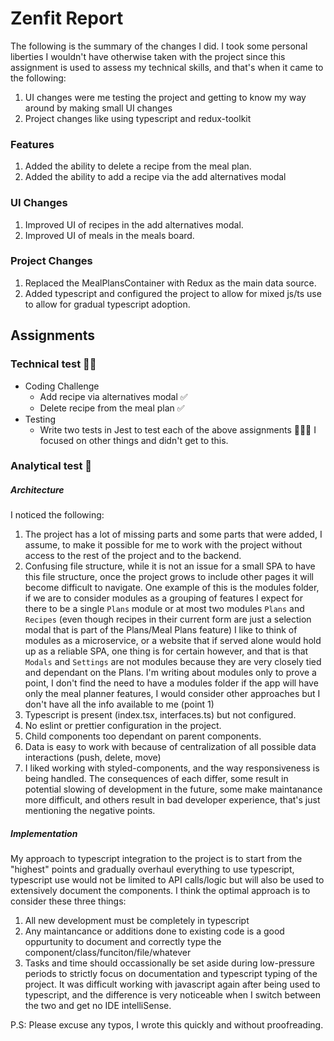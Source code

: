 # Zenfit Report
The following is the summary of the changes I did.
I took some personal liberties I wouldn't have otherwise taken with the project since this assignment is used to assess my technical skills, and that's when it came to the following:
1. UI changes were me testing the project and getting to know my way around by making small UI changes
2. Project changes like using typescript and redux-toolkit
### Features
1. Added the ability to delete a recipe from the meal plan.
2. Added the ability to add a recipe via the add alternatives modal
### UI Changes
1. Improved UI of recipes in the add alternatives modal.
2. Improved UI of meals in the meals board.
### Project Changes
1. Replaced the MealPlansContainer with Redux as the main data source.
2. Added typescript and configured the project to allow for mixed js/ts use to allow for gradual typescript adoption.

## Assignments
### Technical test 🧑‍💻
- Coding Challenge
	- Add recipe via alternatives modal ✅
	- Delete recipe from the meal plan ✅
- Testing
	- Write two tests in Jest to test each of the above assignments 🙅🏽‍♂️
	  I focused on other things and didn't get to this.
### Analytical test 📝
##### Architecture
I noticed the following:
1. The project has a lot of missing parts and some parts that were added, I assume, to make it possible for me to work with the project without access to the rest of the project and to the backend.
2. Confusing file structure, while it is not an issue for a small SPA to have this file structure, once the project grows to include other pages it will become difficult to navigate. One example of this is the modules folder, if we are to consider modules as a grouping of features I expect for there to be a single `Plans` module or at most two modules `Plans` and `Recipes` (even though recipes in their current form are just a selection modal that is part of the Plans/Meal Plans feature)
   I like to think of modules as a microservice, or a website that if served alone would hold up as a reliable SPA, one thing is for certain however, and that is that `Modals` and `Settings` are not modules because they are very closely tied and dependant on the Plans.
   I'm writing about modules only to prove a point, I don't find the need to have a modules folder if the app will have only the meal planner features, I would consider other approaches but I don't have all the info available to me (point 1)
3. Typescript is present (index.tsx, interfaces.ts) but not configured.
4. No eslint or prettier configuration in the project.
5. Child components too dependant on parent components.
6. Data is easy to work with because of centralization of all possible data interactions (push, delete, move)
7. I liked working with styled-components, and the way responsiveness is being handled.
The consequences of each differ, some result in potential slowing of development in the future, some make maintanance more difficult, and others result in bad developer experience, that's just mentioning the negative points.
##### Implementation
My approach to typescript integration to the project is to start from the "highest" points and gradually overhaul everything to use typescript, typescript use would not be limited to API calls/logic but will also be used to extensively document the components.
I think the optimal approach is to consider these three things:
1. All new development must be completely in typescript
2. Any maintancance or additions done to existing code is a good oppurtunity to document and correctly type the component/class/funciton/file/whatever
3. Tasks and time should occassionally be set aside during low-pressure periods to strictly focus on documentation and typescript typing of the project.
It was difficult working with javascript again after being used to typescript, and the difference is very noticeable when I switch between the two and get no IDE intelliSense.

P.S: Please excuse any typos, I wrote this quickly and without proofreading.
